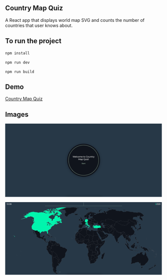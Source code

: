 ## Country Map Quiz

A React app that displays world map SVG and counts the number of countries that user knows about.

## To run the project

```
npm install
```

```
npm run dev
```

```
npm run build
```

## Demo

[Country Map Quiz](https://mca-country-map-quiz.netlify.app/)

## Images

![Start](/src/assets/screenshot-2.png)

![Quiz](/src/assets/screenshot.png)
